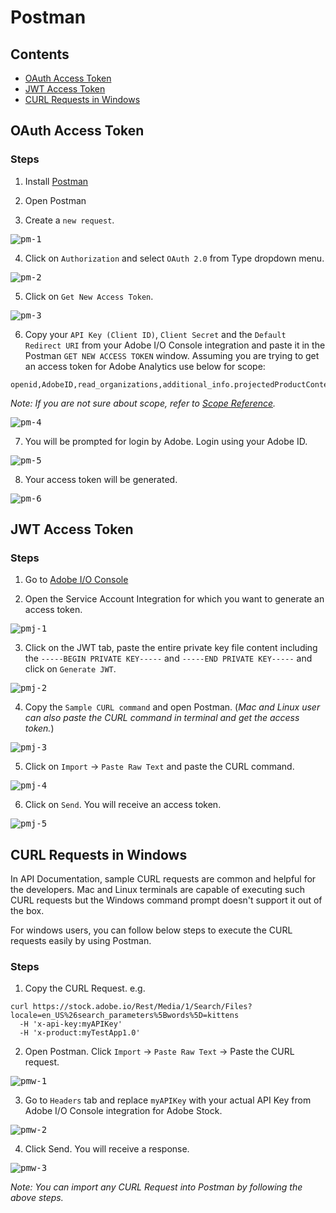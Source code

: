 # Postman

## Contents

- [OAuth Access Token](#oauth-access-token)
- [JWT Access Token](#jwt-access-token)
- [CURL Requests in Windows](#curl-requests-in-windows)

## OAuth Access Token

### Steps

1. Install [Postman](https://www.getpostman.com/downloads/)

2. Open Postman

3. Create a `new request`.

<kbd>![pm-1](../../Images/PM_1.png)</kbd>

4. Click on `Authorization` and select `OAuth 2.0` from Type dropdown menu.

<kbd>![pm-2](../../Images/PM_2.png)</kbd>

5. Click on `Get New Access Token`.

<kbd>![pm-3](../../Images/PM_3.png)</kbd>

6. Copy your `API Key (Client ID)`, `Client Secret` and the `Default Redirect URI` from your Adobe I/O Console integration and paste it in the Postman `GET NEW ACCESS TOKEN` window. Assuming you are trying to get an access token for Adobe Analytics use below for scope: 
```
openid,AdobeID,read_organizations,additional_info.projectedProductContext,additional_info.job_function
```

*Note: If you are not sure about scope, refer to [Scope Reference](../../OAuth/Scopes.md).*

<kbd>![pm-4](../../Images/PM_4.png)</kbd>

7. You will be prompted for login by Adobe. Login using your Adobe ID.

<kbd>![pm-5](../../Images/PM_5.png)</kbd>

8. Your access token will be generated.

<kbd>![pm-6](../../Images/PM_6.png)</kbd>

## JWT Access Token
### Steps
1. Go to [Adobe I/O Console](https://console.adobe.io)

2. Open the Service Account Integration for which you want to generate an access token.

<kbd>![pmj-1](../../Images/PM_JWT_1.png)</kbd>

3. Click on the JWT tab, paste the entire private key file content including the `-----BEGIN PRIVATE KEY-----` and `-----END PRIVATE KEY-----` and click on `Generate JWT`.

<kbd>![pmj-2](../../Images/PM_JWT_2.png)</kbd>

4. Copy the `Sample CURL command` and open Postman. (*Mac and Linux user can also paste the CURL command in terminal and get the access token.*)

<kbd>![pmj-3](../../Images/PM_JWT_3.png)</kbd>

5. Click on `Import` -> `Paste Raw Text` and paste the CURL command.
 
<kbd>![pmj-4](../../Images/PM_JWT_4.png)</kbd>

6. Click on `Send`. You will receive an access token.

<kbd>![pmj-5](../../Images/PM_JWT_5.png)</kbd>

## CURL Requests in Windows

In API Documentation, sample CURL requests are common and helpful for the developers. Mac and Linux terminals are capable of executing such CURL requests but the Windows command prompt doesn't support it out of the box.

For windows users, you can follow below steps to execute the CURL requests easily by using Postman.

### Steps

1. Copy the CURL Request.
e.g.
```
curl https://stock.adobe.io/Rest/Media/1/Search/Files?locale=en_US%26search_parameters%5Bwords%5D=kittens 
  -H 'x-api-key:myAPIKey' 
  -H 'x-product:myTestApp1.0'
 ```
 
 2. Open Postman. Click `Import` -> `Paste Raw Text` -> Paste the CURL request.
 
 <kbd>![pmw-1](../../Images/PMW_1.png)</kbd>
 
 3. Go to `Headers` tab and replace `myAPIKey` with your actual API Key from Adobe I/O Console integration for Adobe Stock.
 
 <kbd>![pmw-2](../../Images/PMW_2.png)</kbd>
 
 4. Click Send. You will receive a response.
 
 <kbd>![pmw-3](../../Images/PMW_3.png)</kbd>
 
 *Note: You can import any CURL Request into Postman by following the above steps.*
 
